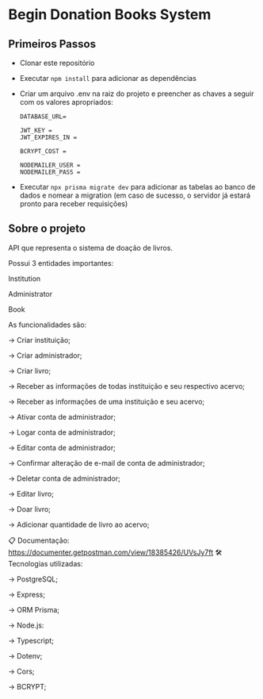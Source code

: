# Begin Donation Books System

## Primeiros Passos

* Clonar este repositório
* Executar `npm install` para adicionar as dependências
* Criar um arquivo .env na raiz do projeto e preencher as chaves a seguir com os valores apropriados:
   ```
   DATABASE_URL=

   JWT_KEY =
   JWT_EXPIRES_IN = 

   BCRYPT_COST =

   NODEMAILER_USER =
   NODEMAILER_PASS =
   ```

* Executar `npx prisma migrate dev` para adicionar as tabelas ao banco de dados e nomear a migration (em caso de sucesso, o servidor já estará pronto para receber requisições)

## Sobre o projeto

API que representa o sistema de doação de livros.

Possui 3 entidades importantes:

Institution

Administrator

Book

As funcionalidades são:

→ Criar instituição;

→ Criar administrador;

→ Criar livro;

→ Receber as informações de todas instituição e seu respectivo acervo;

→ Receber as informações de uma instituição e seu acervo;

→ Ativar conta de administrador;

→ Logar conta de administrador;

→ Editar conta de administrador;

→ Confirmar alteração de e-mail de conta de administrador;

→ Deletar conta de administrador;

→ Editar livro;

→ Doar livro;

→ Adicionar quantidade de livro ao acervo;

📋 Documentação:
https://documenter.getpostman.com/view/18385426/UVsJy7ft
🛠️ Tecnologias utilizadas:

→ PostgreSQL;

→ Express;

→ ORM Prisma;

→ Node.js:

→ Typescript;

→ Dotenv;

→ Cors;

→ BCRYPT;
